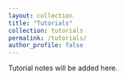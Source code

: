 ```yaml
---
layout: collection
title: "Tutorials"
collection: tutorials
permalink: /tutorials/
author_profile: false
---
```


Tutorial notes will be added here.
